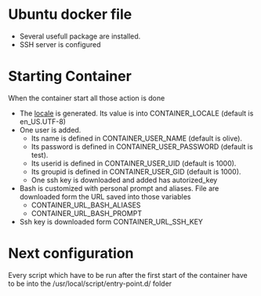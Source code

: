 # Ubuntu docker file

 - Several usefull package are installed.
 - SSH server is configured

# Starting Container
When the container start all those action is done
 - The [locale][1] is generated. Its value is into CONTAINER_LOCALE (default is en_US.UTF-8)
 - One user is added.
   - Its name is defined in CONTAINER_USER_NAME (default is olive).
   - Its password is defined in CONTAINER_USER_PASSWORD (default is test).
   - Its userid is defined in CONTAINER_USER_UID (default is 1000).
   - Its groupid is defined in CONTAINER_USER_GID (default is 1000).
   - One ssh key is downloaded and added has autorized_key
 - Bash is customized with personal prompt and aliases. File are downloaded form the URL saved into those variables   
   - CONTAINER_URL_BASH_ALIASES
   - CONTAINER_URL_BASH_PROMPT
 - Ssh key is downloaded form CONTAINER_URL_SSH_KEY

# Next configuration
 Every script which have to be run after the first start of the container have to be into the /usr/local/script/entry-point.d/ folder
 
[1]: https://help.ubuntu.com/community/Locale
